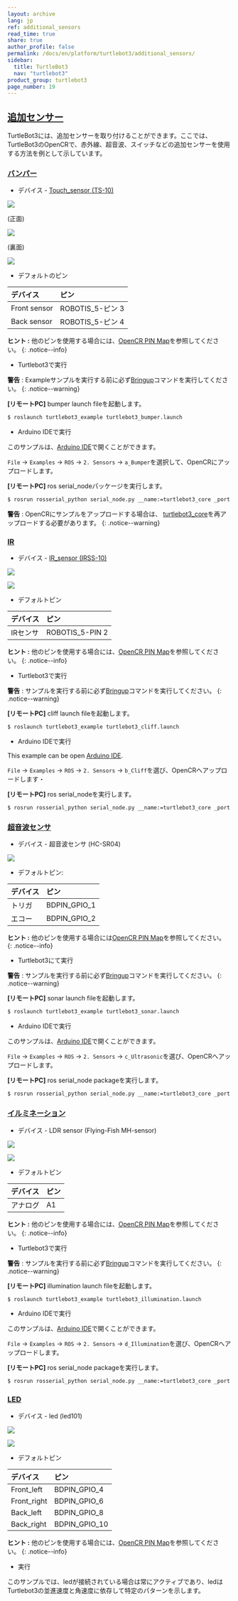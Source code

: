 ```yaml
---
layout: archive
lang: jp
ref: additional_sensors
read_time: true
share: true
author_profile: false
permalink: /docs/en/platform/turtlebot3/additional_sensors/
sidebar:
  title: TurtleBot3
  nav: "turtlebot3"
product_group: turtlebot3
page_number: 19
---
```


<div style="counter-reset: h1 8"></div>
<div style="counter-reset: h2 3"></div>

<!--[dummy Header 1]>
  <h1 id="basic-operation"><a href="#basic-operation">Basic Operation</a></h1>
<![end dummy Header 1]-->

## [追加センサー](#additional-sensors)
TurtleBot3には、追加センサーを取り付けることができます。ここでは、TurtleBot3のOpenCRで、赤外線、超音波、スイッチなどの追加センサーを使用する方法を例として示しています。


### [バンパー](#Bumper)
 * デバイス - [Touch_sensor (TS-10)](http://emanual.robotis.com/docs/en/parts/sensor/ts-10/)


![](/assets/images/platform/turtlebot3/additional_sensors/touch_sensor.png)

(正面)

![](/assets/images/platform/turtlebot3/additional_sensors/touch_sensor_front.png)

(裏面)

![](/assets/images/platform/turtlebot3/additional_sensors/touch_sensor_back.png)

* デフォルトのピン      

| デバイス       | ピン             |
|:-------------|:----------------|
| Front sensor | ROBOTIS_5-ピン 3 |
| Back sensor  | ROBOTIS_5-ピン 4 |


**ヒント :** 他のピンを使用する場合には、[OpenCR PIN Map](http://emanual.robotis.com/docs/en/parts/controller/opencr10/)を参照してください。
{: .notice--info}

* Turtlebot3で実行

**警告** : Exampleサンプルを実行する前に必ず[Bringup](#bringup)コマンドを実行してください。
{: .notice--warning}

**[リモートPC]** bumper launch fileを起動します。
``` bash
$ roslaunch turtlebot3_example turtlebot3_bumper.launch
```


* Arduino IDEで実行

このサンプルは、[Arduino IDE](http://emanual.robotis.com/docs/en/parts/controller/opencr10/#arduino-ide)で開くことができます。

`File` -> `Examples` -> `ROS` -> `2. Sensors` -> `a_Bumper`を選択して、OpenCRにアップロードします。

**[リモートPC]** ros serial_nodeパッケージを実行します。

``` bash
$ rosrun rosserial_python serial_node.py __name:=turtlebot3_core _port:=/dev/ttyACM0 _baud:=115200
```

**警告** : OpenCRにサンプルをアップロードする場合は、 [turtlebot3_core](http://emanual.robotis.com/docs/en/platform/turtlebot3/opencr_setup/#opencr-setup)を再アップロードする必要があります。
{: .notice--warning}

### [IR](#IR)

* デバイス - [IR_sensor (IRSS-10)](http://emanual.robotis.com/docs/en/parts/sensor/irss-10/)


![](/assets/images/platform/turtlebot3/additional_sensors/IR_sensor.png)

![](/assets/images/platform/turtlebot3/additional_sensors/IR_sensor_front.png)

* デフォルトピン

| デバイス    | ピン             |
|:----------|:----------------|
| IRセンサ | ROBOTIS_5-PIN 2 |

**ヒント :** 他のピンを使用する場合には、[OpenCR PIN Map](http://emanual.robotis.com/docs/en/parts/controller/opencr10/)を参照してください。
{: .notice--info}

* Turtlebot3で実行

**警告** : サンプルを実行する前に必ず[Bringup](#bringup)コマンドを実行してください。
{: .notice--warning}

**[リモートPC]** cliff launch fileを起動します。
``` bash
$ roslaunch turtlebot3_example turtlebot3_cliff.launch
```


* Arduino IDEで実行

This example can be open [Arduino IDE](http://emanual.robotis.com/docs/en/parts/controller/opencr10/#arduino-ide).

`File` -> `Examples` -> `ROS` -> `2. Sensors` -> `b_Cliff`を選び、OpenCRへアップロードします・

**[リモートPC]** ros serial_nodeを実行します。

``` bash
$ rosrun rosserial_python serial_node.py __name:=turtlebot3_core _port:=/dev/ttyACM0 _baud:=115200
```



### [超音波センサ](#Ultrasonic)
* デバイス - 超音波センサ (HC-SR04)

![](/assets/images/platform/turtlebot3/additional_sensors/sonar.png)


* デフォルトピン:


| デバイス  | ピン          |
|:--------|:-------------|
| トリガ | BDPIN_GPIO_1 |
| エコー    | BDPIN_GPIO_2 |

**ヒント :** 他のピンを使用する場合には[OpenCR PIN Map](http://emanual.robotis.com/docs/en/parts/controller/opencr10/)を参照してください。
{: .notice--info}

* Turtlebot3にて実行

**警告** : サンプルを実行する前に必ず[Bringup](#bringup)コマンドを実行してください。
{: .notice--warning}

**[リモートPC]** sonar launch fileを起動します。
``` bash
$ roslaunch turtlebot3_example turtlebot3_sonar.launch
```

* Arduino IDEで実行

このサンプルは、[Arduino IDE](http://emanual.robotis.com/docs/en/parts/controller/opencr10/#arduino-ide)で開くことができます。

`File` -> `Examples` -> `ROS` -> `2. Sensors` -> `c_Ultrasonic`を選び、OpenCRへアップロードします。

**[リモートPC]** ros serial_node packageを実行します。

``` bash
$ rosrun rosserial_python serial_node.py __name:=turtlebot3_core _port:=/dev/ttyACM0 _baud:=115200
```


### [イルミネーション](#Illumination)
*  デバイス - LDR sensor (Flying-Fish MH-sensor)

![](/assets/images/platform/turtlebot3/additional_sensors/illumination.png)

![](/assets/images/platform/turtlebot3/additional_sensors/illumination_front.png)

*  デフォルトピン

| デバイス | ピン |
|:-------|:----|
| アナログ | A1  |

**ヒント :** 他のピンを使用する場合には、[OpenCR PIN Map](http://emanual.robotis.com/docs/en/parts/controller/opencr10/)を参照してください。
{: .notice--info}

* Turtlebot3で実行

**警告** : サンプルを実行する前に必ず[Bringup](#bringup)コマンドを実行してください。
{: .notice--warning}

**[リモートPC]** illumination launch fileを起動します。
``` bash
$ roslaunch turtlebot3_example turtlebot3_illumination.launch
```

* Arduino IDEで実行

このサンプルは、[Arduino IDE](http://emanual.robotis.com/docs/en/parts/controller/opencr10/#arduino-ide)で開くことができます。

`File` -> `Examples` -> `ROS` -> `2. Sensors` -> `d_Illumination`を選び、OpenCRへアップロードします。

**[リモートPC]** ros serial_node packageを実行します。

``` bash
$ rosrun rosserial_python serial_node.py __name:=turtlebot3_core _port:=/dev/ttyACM0 _baud:=115200
```

### [LED](#LED)
*  デバイス - led (led101)

![](/assets/images/platform/turtlebot3/additional_sensors/led.png)

![](/assets/images/platform/turtlebot3/additional_sensors/led_top.png)

*  デフォルトピン

| デバイス      | ピン           |
|:------------|:--------------|
| Front_left  | BDPIN_GPIO_4  |
| Front_right | BDPIN_GPIO_6  |
| Back_left   | BDPIN_GPIO_8  |
| Back_right  | BDPIN_GPIO_10 |

**ヒント :** 他のピンを使用する場合には、[OpenCR PIN Map](http://emanual.robotis.com/docs/en/parts/controller/opencr10/)を参照してください。
{: .notice--info}

*  実行

このサンプルでは、ledが接続されている場合は常にアクティブであり、ledはTurtlebot3の並進速度と角速度に依存して特定のパターンを示します。
